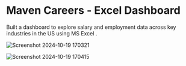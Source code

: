 # Maven Careers - Excel Dashboard
Built a dashboard to explore salary and employment data across key industries in the US using MS Excel .

![Screenshot 2024-10-19 170321](https://github.com/user-attachments/assets/dd4c5d6f-0911-483c-8097-6bd92fc8112d)


![Screenshot 2024-10-19 170415](https://github.com/user-attachments/assets/afab8e9c-f847-4daa-9b72-12f526483476)


